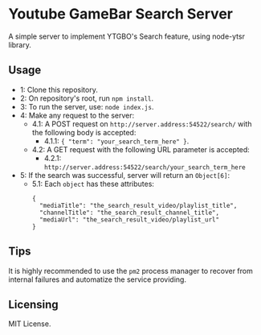 # Youtube GameBar Search Server
A simple server to implement YTGBO's Search feature, using node-ytsr library.

## Usage
* 1: Clone this repository.  
* 2: On repository's root, run `npm install`.  
* 3: To run the server, use: `node index.js`.  
* 4: Make any request to the server:
  * 4.1: A POST request on `http://server.address:54522/search/` with the following body is accepted:
    * 4.1.1: `{ "term": "your_search_term_here" }`.  
  * 4.2: A GET request with the following URL parameter is accepted:
    * 4.2.1: `http://server.address:54522/search/your_search_term_here`
* 5: If the search was successful, server will return an `Object[6]`:
  * 5.1: Each `object` has these attributes: 
    ```
    {
      "mediaTitle": "the_search_result_video/playlist_title",
      "channelTitle": "the_search_result_channel_title",
      "mediaUrl": "the_search_result_video/playlist_url"
    }
    ```

## Tips
It is highly recommended to use the `pm2` process manager to recover from internal failures and automatize the service providing.

## Licensing
MIT License.
